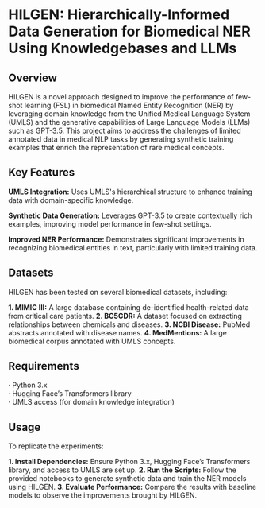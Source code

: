 # HILGEN: Hierarchically-Informed Data Generation for Biomedical NER Using Knowledgebases and LLMs

## Overview

HILGEN is a novel approach designed to improve the performance of few-shot learning (FSL) in biomedical Named Entity Recognition (NER) by leveraging domain knowledge from the Unified Medical Language System (UMLS) and the generative capabilities of Large Language Models (LLMs) such as GPT-3.5. This project aims to address the challenges of limited annotated data in medical NLP tasks by generating synthetic training examples that enrich the representation of rare medical concepts.

## Key Features

**UMLS Integration:** Uses UMLS's hierarchical structure to enhance training data with domain-specific knowledge.

**Synthetic Data Generation:** Leverages GPT-3.5 to create contextually rich examples, improving model performance in few-shot settings.

**Improved NER Performance:** Demonstrates significant improvements in recognizing biomedical entities in text, particularly with limited training data.

## Datasets

HILGEN has been tested on several biomedical datasets, including:

**1. MIMIC III:** A large database containing de-identified health-related data from critical care patients.
**2. BC5CDR:** A dataset focused on extracting relationships between chemicals and diseases.
**3. NCBI Disease:** PubMed abstracts annotated with disease names.
**4. MedMentions:** A large biomedical corpus annotated with UMLS concepts.

## Requirements

· Python 3.x   
· Hugging Face’s Transformers library  
· UMLS access (for domain knowledge integration)  

## Usage

To replicate the experiments:

**1. Install Dependencies:** Ensure Python 3.x, Hugging Face’s Transformers library, and access to UMLS are set up.
**2. Run the Scripts:** Follow the provided notebooks to generate synthetic data and train the NER models using HILGEN.
**3. Evaluate Performance:** Compare the results with baseline models to observe the improvements brought by HILGEN.

## 
